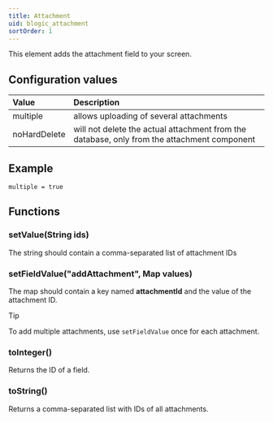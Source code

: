 ```yaml
---
title: Attachment
uid: blogic_attachment
sortOrder: 1
---
```


This element adds the attachment field to your screen.

## Configuration values

| Value             | Description                             |
|:------------------|:----------------------------------------|
| multiple          | allows uploading of several attachments |
| noHardDelete      | will not delete the actual attachment from the database, only from the attachment component |

## Example

```crmscript
multiple = true
```

## Functions

### setValue(String ids)

The string should contain a comma-separated list of attachment IDs

### setFieldValue("addAttachment", Map values)

The map should contain a key named **attachmentId** and the value of the attachment ID.

> [!TIP]
> To add multiple attachments, use `setFieldValue` once for each attachment.

### toInteger()

Returns the ID of a field.

### toString()

Returns a comma-separated list with IDs of all attachments.
